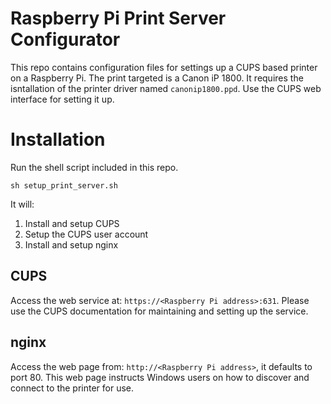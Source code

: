 # Raspberry Pi Print Server Configurator
This repo contains configuration files for settings up a CUPS based printer on a Raspberry Pi.
The print targeted is a Canon iP 1800.  It requires the isntallation of the printer driver
named ```canonip1800.ppd```.  Use the CUPS web interface for setting it up.

# Installation
Run the shell script included in this repo.
```
sh setup_print_server.sh
```
It will:
1. Install and setup CUPS
2. Setup the CUPS user account
3. Install and setup nginx

## CUPS
Access the web service at:  ```https://<Raspberry Pi address>:631```.
Please use the CUPS documentation for maintaining and setting up the service.

## nginx
Access the web page from:  ```http://<Raspberry Pi address>```, it defaults to port 80.
This web page instructs Windows users on how to discover and connect to the printer for use.
